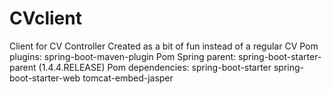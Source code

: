 # CVclient
Client for CV Controller
Created as a bit of fun instead of a regular CV
Pom plugins:
  spring-boot-maven-plugin
Pom Spring parent:
  spring-boot-starter-parent (1.4.4.RELEASE)
Pom dependencies:
  spring-boot-starter
  spring-boot-starter-web
  tomcat-embed-jasper
  

